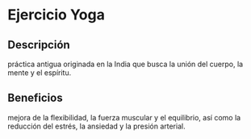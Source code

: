 # Ejercicio Yoga

## Descripción
práctica antigua originada en la India que busca la unión del cuerpo, la mente y el espíritu.

## Beneficios
 mejora de la flexibilidad, la fuerza muscular y el equilibrio, así como la reducción del estrés, la ansiedad y la presión arterial.
